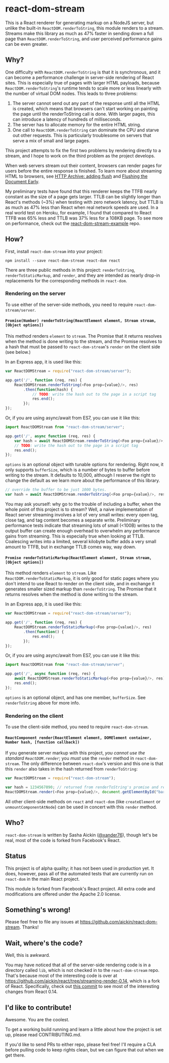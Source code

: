 # react-dom-stream

This is a React renderer for generating markup on a NodeJS server, but unlike the built-in `ReactDOM.renderToString`, this module renders to a stream. Streams make this library as much as 47% faster in sending down a full page than `ReactDOM.renderToString`, and user perceived performance gains can be even greater.

## Why?

One difficulty with `ReactDOM.renderToString` is that it is synchronous, and it can become a performance challenge in server-side rendering of React sites. This is especially true of pages with larger HTML payloads, because `ReactDOM.renderToString`'s runtime tends to scale more or less linearly with the number of virtual DOM nodes. This leads to three problems:

1. The server cannot send out any part of the response until all the HTML is created, which means that browsers can't start working on painting the page until the renderToString call is done. With larger pages, this can introduce a latency of hundreds of milliseconds.
2. The server has to allocate memory for the entire HTML string.
3. One call to `ReactDOM.renderToString` can dominate the CPU and starve out other requests. This is particularly troublesome on servers that serve a mix of small and large pages.


This project attempts to fix the first two problems by rendering directly to a stream, and I hope to work on the third problem as the project develops.

When web servers stream out their content, browsers can render pages for users before the entire response is finished. To learn more about streaming HTML to browsers, see [HTTP Archive: adding flush](http://www.stevesouders.com/blog/2013/01/31/http-archive-adding-flush/) and [Flushing the Document Early](http://www.stevesouders.com/blog/2009/05/18/flushing-the-document-early/).

My preliminary tests have found that this renderer keeps the TTFB nearly constant as the size of a page gets larger. TTLB can be slightly longer than React's methods (~3%) when testing with zero network latency, but TTLB is as much as 47% less than React when real network speeds are used. In a real world test on Heroku, for example, I found that compared to React TTFB was 65% less and TTLB was 37% less for a 108KB page. To see more on performance, check out the [react-dom-stream-example](https://github.com/aickin/react-dom-stream-example) repo.

## How?

First, install `react-dom-stream` into your project:

```
npm install --save react-dom-stream react-dom react
```

There are three public methods in this project: `renderToString`, `renderToStaticMarkup`, and `render`, and they are intended as nearly drop-in replacements for the corresponding methods in `react-dom`. 

### Rendering on the server

To use either of the server-side methods, you need to require `react-dom-stream/server`.

#### `Promise(Number) renderToString(ReactElement element, Stream stream, [Object options])`

This method renders `element` to `stream`. The Promise that it returns resolves when the method is done writing to the stream, and the Promise resolves to a hash that must be passed to `react-dom-stream`'s `render` on the client side (see below.)

In an Express app, it is used like this:

```javascript
var ReactDOMStream = require("react-dom-stream/server");

app.get('/', function (req, res) {
	ReactDOMStream.renderToString(<Foo prop={value}/>, res)
		.then(function(hash) {
			// TODO: write the hash out to the page in a script tag
			res.end();
		});
});
```

Or, if you are using async/await from ES7, you can use it like this:

```javascript
import ReactDOMStream from "react-dom-stream/server";

app.get('/', async function (req, res) {
	var hash = await ReactDOMStream.renderToString(<Foo prop={value}/>, res);
	// TODO: write the hash out to the page in a script tag
	res.end();
});
```

`options` is an optional object with tunable options for rendering. Right now, it only supports `bufferSize`, which is a number of bytes to buffer before writing to the stream. It defaults to 10,000, although I reserve the right to change the default as we learn more about the performance of this library.

```javascript
// override the buffer to be just 1000 bytes.
var hash = await ReactDOMStream.renderToString(<Foo prop={value}/>, res, {bufferSize: 1000});
```

You may ask yourself: why go to the trouble of including a buffer, when the whole point of this project is to stream? Well, a naive implementation of React server streaming involves a lot of very small writes: every open tag, close tag, and tag content becomes a separate write. Preliminary performance tests indicate that streaming lots of small (<100B) writes to the output buffer can create enough overhead to overwhelm any performance gains from streaming. This is especially true when looking at TTLB. Coalescing writes into a limited, several kilobyte buffer adds a very small amount to TTFB, but in exchange TTLB comes way, way down.

#### `Promise renderToStaticMarkup(ReactElement element, Stream stream, [Object options])`

This method renders `element` to `stream`. Like `ReactDOM.renderToStaticMarkup`, it is only good for static pages where you don't intend to use React to render on the client side, and in exchange it generates smaller sized markup than `renderToString`. The Promise that it returns resolves when the method is done writing to the stream.

In an Express app, it is used like this:

```javascript
var ReactDOMStream = require("react-dom-stream/server");

app.get('/', function (req, res) {
	ReactDOMStream.renderToStaticMarkup(<Foo prop={value}/>, res)
		.then(function() {
			res.end();
		});
});
```

Or, if you are using async/await from ES7, you can use it like this:

```javascript
import ReactDOMStream from "react-dom-stream/server";

app.get('/', async function (req, res) {
	await ReactDOMStream.renderToStaticMarkup(<Foo prop={value}/>, res);
	res.end();
});
```

`options` is an optional object, and has one member, `bufferSize`. See `renderToString` above for more info.

### Rendering on the client

To use the client-side method, you need to require `react-dom-stream`.

#### `ReactComponent render(ReactElement element, DOMElement container, Number hash, [function callback])`

If you generate server markup with this project, *you cannot use the standard `ReactDOM.render`*; you *must* use the `render` method in `react-dom-stream`. The only difference between `react-dom`'s version and this one is that this `render` also takes in the hash returned from `renderToString`:

```javascript
var ReactDOMStream = require("react-dom-stream");

var hash = 1234567890; // returned from renderToString's promise and read out into the page
ReactDOMStream.render(<Foo prop={value}/>, document.getElementById("bar"), hash);
```

All other client-side methods on `react` and `react-dom` (like `createElement` or `unmountComponentAtNode`) can be used in concert with this `render` method.

## Who?

`react-dom-stream` is written by Sasha Aickin ([@xander76](https://twitter.com/xander76)), though let's be real, most of the code is forked from Facebook's React.

## Status

This project is of alpha quality; it has not been used in production yet. It does, however, pass all of the automated tests that are currently run on `react-dom` in the main React project.

This module is forked from Facebook's React project. All extra code and modifications are offered under the Apache 2.0 license.

## Something's wrong!

Please feel free to file any issues at <https://github.com/aickin/react-dom-stream>. Thanks!

## Wait, where's the code?

Well, this is awkward. 

You may have noticed that all of the server-side rendering code is in a directory called `lib`, which is not checked in to the `react-dom-stream` repo. That's because most of the interesting code is over at <https://github.com/aickin/react/tree/streaming-render-0.14>, which is a fork of React. Specifically, check out [this commit](https://github.com/aickin/react/commit/d650a52e806f110ebec971e048b1dbded53cacd6) to see most of the interesting changes from React 0.14.


## I'd like to contribute!

Awesome. You are the coolest.

To get a working build running and learn a little about how the project is set up, please read CONTRIBUTING.md. 

If you'd like to send PRs to either repo, please feel free! I'll require a CLA before pulling code to keep rights clean, but we can figure that out when we get there.
